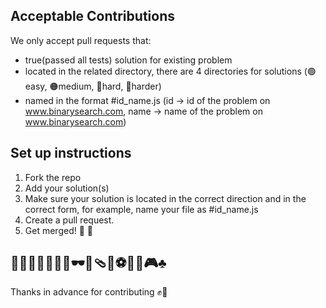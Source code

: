 
## Acceptable Contributions

We only accept pull requests that:

- true(passed all tests) solution for existing problem
- located in the related directory, there are 4 directories for solutions (🟢easy, 🟠medium, 🔴hard, 🔵harder)
- named in the format #id_name.js (id -> id of the problem on www.binarysearch.com, name -> name of the problem on www.binarysearch.com)


## Set up instructions

1. Fork the repo
3. Add your solution(s)
4. Make sure your solution is located in the correct direction and in the correct form, for example, name your file as #id_name.js
10. Create a pull request.
12. Get merged! 🎉 🎊


## 🧩🎇✨🎁🎡🎠🎨🕶️🎒🩴🏈⚽🏓🥊🎮♣️
Thanks in advance for contributing ✊🙂
